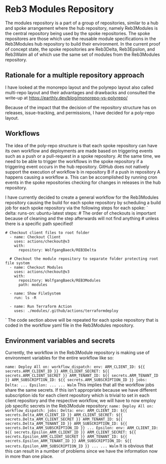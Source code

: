 # Reb3 Modules Repository
The modules repository is a part of a group of repositories, similar to a hub and spoke arrangement where the hub repository, namely Reb3Modules is the central
repository being used by the spoke repositories. The spoke repositores are those which use the reusable module specifications in the Reb3Modules hub repository to build their environment.
In the current proof of concept state, the spoke repositories are Reb3Delta, Reb3Epsilon, and Reb3Walm all of which use the same set of modules from the Reb3Modules repository.
## Rationale for a multiple repository approach
I have looked at the monorepo layout and the polyrepo layout also called multi-repo layout and their advantages and drawbacks and consulted the write-up at https://earthly.dev/blog/monorepo-vs-polyrepo/

Because of the impact that the decision of the repository structure has on releases, issue-tracking, and permissions, I have decided for a poly-repo layout.
## Workflows
The idea of the poly-repo structure is that each spoke repository can have its own workflow and deployments are made based on triggering events such as a push or a pull-request in a spoke repository. At the same time, we need to be able to trigger the workflows in the spoke repository if a triggering event occurs in the hub repository. GitHub does not natively support the execution of workflow b in repository B if a push in repository A happens causing a workflow a. This can be accomplished by running cron events in the spoke repositories checking for changes in releases in the hub repository.

I have currently decided to create a general workflow for the Reb3Modules repository causing the build for each spoke repository by scheduling a build job for each spoke repository via the following steps for each spoke:
`  
delta:
    runs-on: ubuntu-latest
    steps:
    # The order of checkouts is important because of cleaning and the step afterwards will not find anything
    # unless there is a specific path specified!

    # Checkout client files to root folder
      - name: Checkout Client
        uses: actions/checkout@v3
        with:
          repository: WolfgangBaeck/REB3Delta

      # Checkout the module repository to separate folder protecting root file system    
      - name: Checkout Modules
        uses: actions/checkout@v3
        with:
          repository: WolfgangBaeck/REB3Modules
          path: modules

      - name: Show FileSystem
        run: ls -R

      - name: Run Terraform Action
        uses: ./modules/.github/actions/terraformdeploy
        
`
The code section above will be repeated for each spoke repository that is coded in the workflow yaml file in the Reb3Modules repository.

## Environment variables and secrets
Currently, the workflow in the Reb3Module repository is making use of environment variables for the entire workflow like so:

`
name: Deploy All
on:
  workflow_dispatch:
env:
  ARM_CLIENT_ID: ${{ secrets.ARM_CLIENT_ID }}
  ARM_CLIENT_SECRET: ${{ secrets.ARM_CLIENT_SECRET }}
  ARM_TENANT_ID: ${{ secrets.ARM_TENANT_ID }}
  ARM_SUBSCRIPTION_ID: ${{ secrets.ARM_SUBSCRIPTION_ID }}
jobs:
  Delta:
  ...
  Epsilon:
  ...
  ...
  Walm
`
This implies that all the workflow jobs share the same secrets. If this isn't appropriate because we have different subscription ids for each client repository which is trivial to set in each client repository and the respective workflow, we will have to now employ job specific secrets in the Reb3Module repository:
`
name: Deploy All
on:
  workflow_dispatch:
jobs:
  Delta:
    env:
        ARM_CLIENT_ID: ${{ secrets.Delta_ARM_CLIENT_ID }}
        ARM_CLIENT_SECRET: ${{ secrets.Delta_ARM_CLIENT_SECRET }}
        ARM_TENANT_ID: ${{ secrets.Delta_ARM_TENANT_ID }}
        ARM_SUBSCRIPTION_ID: ${{ secrets.Delta_ARM_SUBSCRIPTION_ID }}
  ...
  Epsilon:
    env:
        ARM_CLIENT_ID: ${{ secrets.Epsilon_ARM_CLIENT_ID }}
        ARM_CLIENT_SECRET: ${{ secrets.Epsilon_ARM_CLIENT_SECRET }}
        ARM_TENANT_ID: ${{ secrets.Epsilon_ARM_TENANT_ID }}
        ARM_SUBSCRIPTION_ID: ${{ secrets.Epsilon_ARM_SUBSCRIPTION_ID }}
  ...
  ...
  Walm
`
It is obvious that this can result in a number of problems since we have the information now in more than one place.